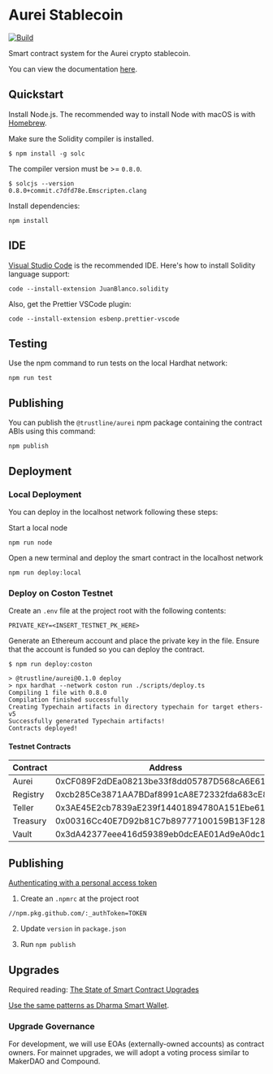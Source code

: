 # Aurei Stablecoin

[![Build](https://github.com/trustline-inc/aurei/actions/workflows/build.yml/badge.svg)](https://github.com/trustline-inc/aurei/actions/workflows/build.yml)

Smart contract system for the Aurei crypto stablecoin.

You can view the documentation [here](https://docs.trustline.co/trustline/-MX0imPEPxcvrbI-teLl/).

## Quickstart

Install Node.js. The recommended way to install Node with macOS is with [Homebrew](https://nodejs.org/en/download/package-manager/#macos).

Make sure the Solidity compiler is installed.

```
$ npm install -g solc
```

The compiler version must be >= `0.8.0`.

```
$ solcjs --version
0.8.0+commit.c7dfd78e.Emscripten.clang
```

Install dependencies:

```
npm install
```

## IDE

[Visual Studio Code](https://code.visualstudio.com/) is the recommended IDE. Here's how to install Solidity language support:

```
code --install-extension JuanBlanco.solidity
```

Also, get the Prettier VSCode plugin:

```
code --install-extension esbenp.prettier-vscode
```

## Testing

Use the npm command to run tests on the local Hardhat network:

```
npm run test
```

## Publishing

You can publish the `@trustline/aurei` npm package containing the contract ABIs using this command:

```
npm publish
```

## Deployment

### Local Deployment

You can deploy in the localhost network following these steps:

Start a local node

```
npm run node
```

Open a new terminal and deploy the smart contract in the localhost network

```
npm run deploy:local
```

### Deploy on Coston Testnet

Create an `.env` file at the project root with the following contents:

```
PRIVATE_KEY=<INSERT_TESTNET_PK_HERE>
```

Generate an Ethereum account and place the private key in the file. Ensure that the account is funded so you can deploy the contract.

```
$ npm run deploy:coston

> @trustline/aurei@0.1.0 deploy
> npx hardhat --network coston run ./scripts/deploy.ts
Compiling 1 file with 0.8.0
Compilation finished successfully
Creating Typechain artifacts in directory typechain for target ethers-v5
Successfully generated Typechain artifacts!
Contracts deployed!
```

#### Testnet Contracts

| Contract | Address                                    |
| -------- | ------------------------------------------ |
| Aurei    | 0xCF089F2dDEa08213be33f8dd05787D568cA6E61d |
| Registry | 0xcb285Ce3871AA7BDaf8991cA8E72332fda683cE8 |
| Teller   | 0x3AE45E2cb7839aE239f14401894780A151Ebe617 |
| Treasury | 0x00316Cc40E7D92b81C7b89777100159B13F128B9 |
| Vault    | 0x3dA42377eee416d59389eb0dcEAE01Ad9eA0dc10 |

## Publishing

[Authenticating with a personal access token](https://docs.github.com/en/packages/guides/configuring-npm-for-use-with-github-packages#authenticating-with-a-personal-access-token)

1. Create an `.npmrc` at the project root

```
//npm.pkg.github.com/:_authToken=TOKEN
```

2. Update `version` in `package.json`

3. Run `npm publish`

## Upgrades

Required reading: [The State of Smart Contract Upgrades](https://blog.openzeppelin.com/the-state-of-smart-contract-upgrades/)

[Use the same patterns as Dharma Smart Wallet](https://github.com/dharma-eng/dharma-smart-wallet).

### Upgrade Governance

For development, we will use EOAs (externally-owned accounts) as contract owners. For mainnet upgrades, we will adopt a voting process similar to MakerDAO and Compound.
